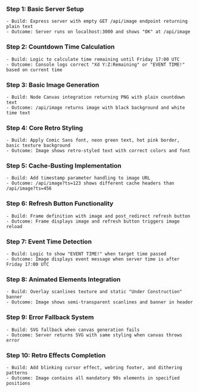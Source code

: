 ### Step 1: Basic Server Setup
```text
- Build: Express server with empty GET /api/image endpoint returning plain text
- Outcome: Server runs on localhost:3000 and shows "OK" at /api/image
```

### Step 2: Countdown Time Calculation
```text
- Build: Logic to calculate time remaining until Friday 17:00 UTC
- Outcome: Console logs correct "Xd Y:Z:Remaining" or "EVENT TIME!" based on current time
```

### Step 3: Basic Image Generation
```text
- Build: Node Canvas integration returning PNG with plain countdown text
- Outcome: /api/image returns image with black background and white time text
```

### Step 4: Core Retro Styling
```text
- Build: Apply Comic Sans font, neon green text, hot pink border, basic texture background
- Outcome: Image shows retro-styled text with correct colors and font
```

### Step 5: Cache-Busting Implementation
```text
- Build: Add timestamp parameter handling to image URL
- Outcome: /api/image?ts=123 shows different cache headers than /api/image?ts=456
```

### Step 6: Refresh Button Functionality
```text
- Build: Frame definition with image and post_redirect refresh button
- Outcome: Frame displays image and refresh button triggers image reload
```

### Step 7: Event Time Detection
```text
- Build: Logic to show "EVENT TIME!" when target time passed
- Outcome: Image displays event message when server time is after Friday 17:00 UTC
```

### Step 8: Animated Elements Integration
```text
- Build: Overlay scanlines texture and static "Under Construction" banner
- Outcome: Image shows semi-transparent scanlines and banner in header
```

### Step 9: Error Fallback System
```text
- Build: SVG fallback when canvas generation fails
- Outcome: Server returns SVG with same styling when canvas throws error
```

### Step 10: Retro Effects Completion
```text
- Build: Add blinking cursor effect, webring footer, and dithering patterns
- Outcome: Image contains all mandatory 90s elements in specified positions
```